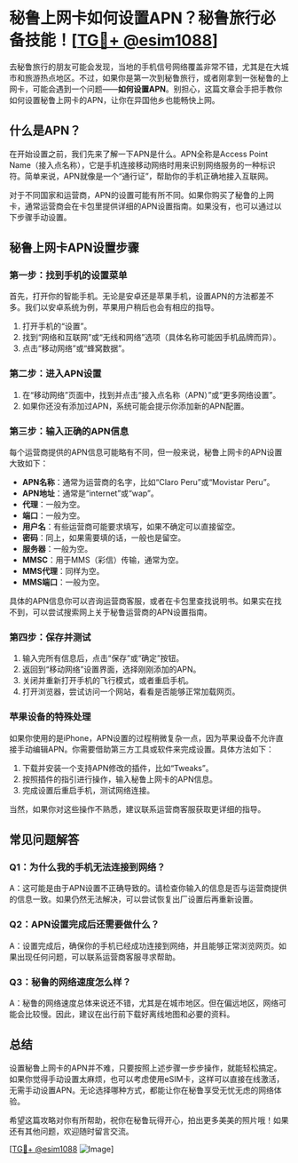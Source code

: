 # 秘鲁上网卡如何设置APN？秘鲁旅行必备技能！[[TG💪+ @esim1088](https://t.me/s/esim1088)]

去秘鲁旅行的朋友可能会发现，当地的手机信号网络覆盖非常不错，尤其是在大城市和旅游热点地区。不过，如果你是第一次到秘鲁旅行，或者刚拿到一张秘鲁的上网卡，可能会遇到一个问题——**如何设置APN**。别担心，这篇文章会手把手教你如何设置秘鲁上网卡的APN，让你在异国他乡也能畅快上网。

## 什么是APN？

在开始设置之前，我们先来了解一下APN是什么。APN全称是Access Point Name（接入点名称），它是手机连接移动网络时用来识别网络服务的一种标识符。简单来说，APN就像是一个“通行证”，帮助你的手机正确地接入互联网。

对于不同国家和运营商，APN的设置可能有所不同。如果你购买了秘鲁的上网卡，通常运营商会在卡包里提供详细的APN设置指南。如果没有，也可以通过以下步骤手动设置。

## 秘鲁上网卡APN设置步骤

### **第一步：找到手机的设置菜单**

首先，打开你的智能手机。无论是安卓还是苹果手机，设置APN的方法都差不多。我们以安卓系统为例，苹果用户稍后也会有相应的指导。

1. 打开手机的“设置”。
2. 找到“网络和互联网”或“无线和网络”选项（具体名称可能因手机品牌而异）。
3. 点击“移动网络”或“蜂窝数据”。

### **第二步：进入APN设置**

1. 在“移动网络”页面中，找到并点击“接入点名称（APN）”或“更多网络设置”。
2. 如果你还没有添加过APN，系统可能会提示你添加新的APN配置。

### **第三步：输入正确的APN信息**

每个运营商提供的APN信息可能略有不同，但一般来说，秘鲁上网卡的APN设置大致如下：

- **APN名称**：通常为运营商的名字，比如“Claro Peru”或“Movistar Peru”。
- **APN地址**：通常是“internet”或“wap”。
- **代理**：一般为空。
- **端口**：一般为空。
- **用户名**：有些运营商可能要求填写，如果不确定可以直接留空。
- **密码**：同上，如果需要填的话，一般也是留空。
- **服务器**：一般为空。
- **MMSC**：用于MMS（彩信）传输，通常为空。
- **MMS代理**：同样为空。
- **MMS端口**：一般为空。

具体的APN信息你可以咨询运营商客服，或者在卡包里查找说明书。如果实在找不到，可以尝试搜索网上关于秘鲁运营商的APN设置指南。

### **第四步：保存并测试**

1. 输入完所有信息后，点击“保存”或“确定”按钮。
2. 返回到“移动网络”设置界面，选择刚刚添加的APN。
3. 关闭并重新打开手机的飞行模式，或者重启手机。
4. 打开浏览器，尝试访问一个网站，看看是否能够正常加载网页。

### **苹果设备的特殊处理**

如果你使用的是iPhone，APN设置的过程稍微复杂一点，因为苹果设备不允许直接手动编辑APN。你需要借助第三方工具或软件来完成设置。具体方法如下：

1. 下载并安装一个支持APN修改的插件，比如“Tweaks”。
2. 按照插件的指引进行操作，输入秘鲁上网卡的APN信息。
3. 完成设置后重启手机，测试网络连接。

当然，如果你对这些操作不熟悉，建议联系运营商客服获取更详细的指导。

## 常见问题解答

### **Q1：为什么我的手机无法连接到网络？**

A：这可能是由于APN设置不正确导致的。请检查你输入的信息是否与运营商提供的信息一致。如果仍然无法解决，可以尝试恢复出厂设置后再重新设置。

### **Q2：APN设置完成后还需要做什么？**

A：设置完成后，确保你的手机已经成功连接到网络，并且能够正常浏览网页。如果出现任何问题，可以联系运营商客服寻求帮助。

### **Q3：秘鲁的网络速度怎么样？**

A：秘鲁的网络速度总体来说还不错，尤其是在城市地区。但在偏远地区，网络可能会比较慢。因此，建议在出行前下载好离线地图和必要的资料。

## 总结

设置秘鲁上网卡的APN并不难，只要按照上述步骤一步步操作，就能轻松搞定。如果你觉得手动设置太麻烦，也可以考虑使用eSIM卡，这样可以直接在线激活，无需手动设置APN。无论选择哪种方式，都能让你在秘鲁享受无忧无虑的网络体验。

希望这篇攻略对你有所帮助，祝你在秘鲁玩得开心，拍出更多美美的照片哦！如果还有其他问题，欢迎随时留言交流。

[[TG💪+ @esim1088](https://t.me/s/esim1088) ![Image](https://i.postimg.cc/4NQfJmqS/Snipaste-2025-05-13-00-14-12.png)]
